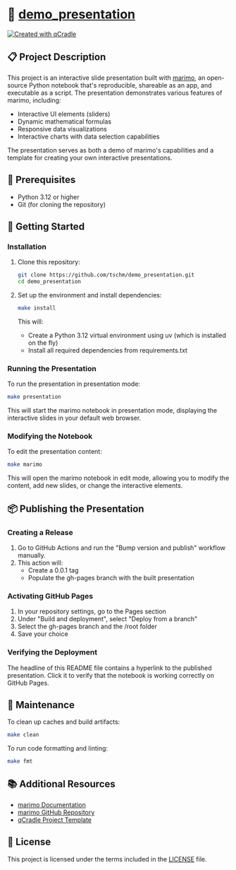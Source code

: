 # 📄 [demo_presentation](https://tschm.github.io/demo_presentation)

[![Created with qCradle](https://img.shields.io/badge/Created%20with-qCradle-blue?style=flat-square)](https://github.com/tschm/presentation)

## 📋 Project Description

This project is an interactive slide presentation built with
[marimo](https://github.com/marimo-team/marimo),
an open-source Python notebook that's reproducible,
shareable as an app, and executable as a script.
The presentation demonstrates various features of marimo, including:

- Interactive UI elements (sliders)
- Dynamic mathematical formulas
- Responsive data visualizations
- Interactive charts with data selection capabilities

The presentation serves as both a demo of marimo's capabilities and a
template for creating your own interactive presentations.

## 🔧 Prerequisites

- Python 3.12 or higher
- Git (for cloning the repository)

## 🚀 Getting Started

### Installation

1. Clone this repository:

   ```bash
   git clone https://github.com/tschm/demo_presentation.git
   cd demo_presentation
   ```

2. Set up the environment and install dependencies:

   ```bash
   make install
   ```

   This will:

   - Create a Python 3.12 virtual environment using uv
     (which is installed on the fly)
   - Install all required dependencies from requirements.txt

### Running the Presentation

To run the presentation in presentation mode:

```bash
make presentation
```

This will start the marimo notebook in presentation mode,
displaying the interactive slides in your default web browser.

### Modifying the Notebook

To edit the presentation content:

```bash
make marimo
```

This will open the marimo notebook in edit mode,
allowing you to modify the content, add new slides, or change the interactive elements.

## 📦 Publishing the Presentation

### Creating a Release

1. Go to GitHub Actions and run the "Bump version and publish" workflow manually.
2. This action will:
   - Create a 0.0.1 tag
   - Populate the gh-pages branch with the built presentation

### Activating GitHub Pages

1. In your repository settings, go to the Pages section
2. Under "Build and deployment", select "Deploy from a branch"
3. Select the gh-pages branch and the /root folder
4. Save your choice

### Verifying the Deployment

The headline of this README file contains a
hyperlink to the published presentation. Click it to verify that the
notebook is working correctly on GitHub Pages.

## 🧹 Maintenance

To clean up caches and build artifacts:

```bash
make clean
```

To run code formatting and linting:

```bash
make fmt
```

## 📚 Additional Resources

- [marimo Documentation](https://docs.marimo.io/)
- [marimo GitHub Repository](https://github.com/marimo-team/marimo)
- [qCradle Project Template](https://github.com/tschm/presentation)

## 📄 License

This project is licensed under the terms included in the [LICENSE](LICENSE) file.

